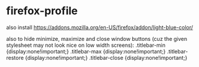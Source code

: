 # firefox-profile
also install https://addons.mozilla.org/en-US/firefox/addon/light-blue-color/

also to hide minimize, maximize and close window buttons (cuz the given stylesheet may not look nice on low width screens):
.titlebar-min {display:none!important;}
.titlebar-max {display:none!important;}
.titlebar-restore {display:none!important;}
.titlebar-close {display:none!important;}
